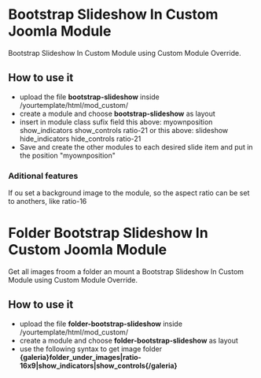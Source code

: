 # Bootstrap Slideshow In Custom Joomla Module
Bootstrap Slideshow In Custom Module using Custom Module Override.

## How to use it
- upload the file **bootstrap-slideshow** inside /yourtemplate/html/mod_custom/
- create a module and choose **bootstrap-slideshow** as layout
- insert in module class sufix field this above:
 myownposition show_indicators show_controls ratio-21
or this above:
 slideshow hide_indicators hide_controls ratio-21
 - Save and create the other modules to each desired slide item and put in the position "myownposition"
 
 
### Aditional features
If ou set a background image to the module, so the aspect ratio can be set to anothers, like  ratio-16

# Folder Bootstrap Slideshow In Custom Joomla Module
Get all images froom a folder an mount a Bootstrap Slideshow In Custom Module using Custom Module Override.

## How to use it
- upload the file **folder-bootstrap-slideshow** inside /yourtemplate/html/mod_custom/
- create a module and choose **folder-bootstrap-slideshow** as layout
- use the following syntax to get image folder **{galeria}folder_under_images|ratio-16x9|show_indicators|show_controls{/galeria}**

